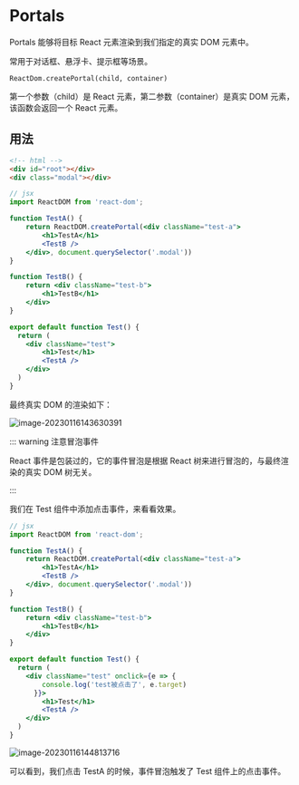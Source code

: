 # Portals

 Portals 能够将目标 React 元素渲染到我们指定的真实 DOM 元素中。

常用于对话框、悬浮卡、提示框等场景。

```react
ReactDom.createPortal(child, container)
```

第一个参数（child）是 React 元素，第二参数（container）是真实 DOM 元素，该函数会返回一个 React 元素。

## 用法

```html
<!-- html -->
<div id="root"></div>
<div class="modal"></div>
```

```jsx
// jsx
import ReactDOM from 'react-dom';

function TestA() {
    return ReactDOM.createPortal(<div className="test-a">
        <h1>TestA</h1>
        <TestB />
    </div>, document.querySelector('.modal'))
}

function TestB() {
    return <div className="test-b">
        <h1>TestB</h1>
    </div>
}

export default function Test() {
  return (
    <div className="test">
        <h1>Test</h1>
        <TestA />
    </div>
  )
}

```

最终真实 DOM 的渲染如下：

![image-20230116143630391](https://penguinbucket.obs.cn-southwest-2.myhuaweicloud.com//img/202301161436523.png)



::: warning 注意冒泡事件

React 事件是包装过的，它的事件冒泡是根据 React 树来进行冒泡的，与最终渲染的真实 DOM 树无关。

:::

我们在 Test 组件中添加点击事件，来看看效果。

```jsx
// jsx
import ReactDOM from 'react-dom';

function TestA() {
    return ReactDOM.createPortal(<div className="test-a">
        <h1>TestA</h1>
        <TestB />
    </div>, document.querySelector('.modal'))
}

function TestB() {
    return <div className="test-b">
        <h1>TestB</h1>
    </div>
}

export default function Test() {
  return (
    <div className="test" onclick={e => {
        console.log('test被点击了', e.target)
      }}>
        <h1>Test</h1>
        <TestA />
    </div>
  )
}


```

![image-20230116144813716](https://penguinbucket.obs.cn-southwest-2.myhuaweicloud.com//img/202301161448762.png)

可以看到，我们点击 TestA 的时候，事件冒泡触发了 Test 组件上的点击事件。 